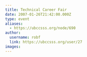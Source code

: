```yaml
---
title: Technical Career Fair  
date: 2007-01-26T21:42:00.000Z
type: event
aliases:
  - https://ubccsss.org/node/690
author:
  username: robf
  link: https://ubccsss.org/user/27
images:
---
```


